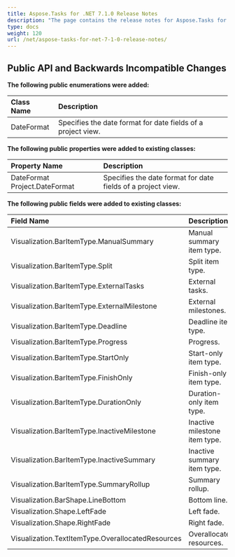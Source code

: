 ```yaml
---
title: Aspose.Tasks for .NET 7.1.0 Release Notes
description: "The page contains the release notes for Aspose.Tasks for .NET 7.1.0."
type: docs
weight: 120
url: /net/aspose-tasks-for-net-7-1-0-release-notes/
---
```


## **Public API and Backwards Incompatible Changes**

**The following public enumerations were added:**

|Class Name |Description |
| :- | :- |
|DateFormat |Specifies the date format for date fields of a project view. |
**The following public properties were added to existing classes:**

|Property Name |Description |
| :- | :- |
|DateFormat Project.DateFormat |Specifies the date format for date fields of a project view. |

**The following public fields were added to existing classes:**

|Field Name |Description |
| :- | :- |
|Visualization.BarItemType.ManualSummary |Manual summary item type. |
|Visualization.BarItemType.Split |Split item type. |
|Visualization.BarItemType.ExternalTasks |External tasks. |
|Visualization.BarItemType.ExternalMilestone |External milestones. |
|Visualization.BarItemType.Deadline |Deadline item type. |
|Visualization.BarItemType.Progress |Progress. |
|Visualization.BarItemType.StartOnly |Start-only item type. |
|Visualization.BarItemType.FinishOnly |Finish-only item type. |
|Visualization.BarItemType.DurationOnly |Duration-only item type. |
|Visualization.BarItemType.InactiveMilestone |Inactive milestone item type. |
|Visualization.BarItemType.InactiveSummary |Inactive summary item type. |
|Visualization.BarItemType.SummaryRollup |Summary rollup. |
|Visualization.BarShape.LineBottom |Bottom line. |
|Visualization.Shape.LeftFade |Left fade. |
|Visualization.Shape.RightFade |Right fade. |
|Visualization.TextItemType.OverallocatedResources |Overallocated resources. |


